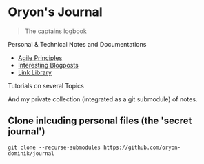 # Oryon's Journal
> The captains logbook

Personal &amp; Technical Notes and Documentations

- [Agile Principles](agile-principles.md)
- [Interesting Blogposts](interesting-blogposts.md)
- [Link Library](link-library.md)

Tutorials on several Topics  

And my private collection (integrated as a git submodule) of notes.  

## Clone inlcuding personal files (the 'secret journal')

    git clone --recurse-submodules https://github.com/oryon-dominik/journal

